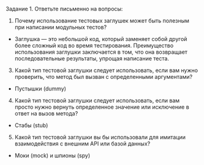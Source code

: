 Задание 1. Ответьте письменно на вопросы:

1)  Почему использование тестовых заглушек может быть полезным при написании модульных тестов?
- Заглушка — это небольшой код, который заменяет собой другой более сложный код во время тестирования. Преимущество использования заглушки заключается в том, что она возвращает последовательные результаты, упрощая написание теста. 

3) Какой тип тестовой заглушки следует использовать, если вам нужно проверить, что метод был вызван с определенными аргументами?
- Пустышки (dummy) 

4) Какой тип тестовой заглушки следует использовать, если вам просто нужно вернуть определенное значение или исключение в ответ на вызов метода?
- Стабы (stub)

5) Какой тип тестовой заглушки вы бы использовали для имитации  взаимодействия с внешним API или базой данных?
- Моки (mock) и шпионы (spy)

